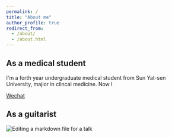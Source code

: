 ```yaml
---
permalink: /
title: "About me"
author_profile: true
redirect_from: 
  - /about/
  - /about.html
---
```



As a medical student
---------
I'm a forth year undergraduate medical student from Sun Yat-sen University, majior in clincal medicine. Now I

[Wechat](../images/WechatQRcode.jpg)



**As a guitarist**
------
![Editing a markdown file for a talk](/images/PRSguitar.png)

